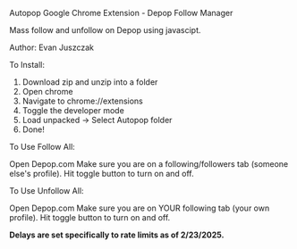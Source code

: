 Autopop Google Chrome Extension - Depop Follow Manager

Mass follow and unfollow on Depop using javascipt.

Author: Evan Juszczak

To Install: 
1) Download zip and unzip into a folder
2) Open chrome
3) Navigate to chrome://extensions
4) Toggle the developer mode
5) Load unpacked -> Select Autopop folder
6) Done!

To Use Follow All:

Open Depop.com
Make sure you are on a following/followers tab (someone else's profile).
Hit toggle button to turn on and off.


To Use Unfollow All:

Open Depop.com
Make sure you are on YOUR following tab (your own profile). 
Hit toggle button to turn on and off.


**Delays are set specifically to rate limits as of 2/23/2025.**
